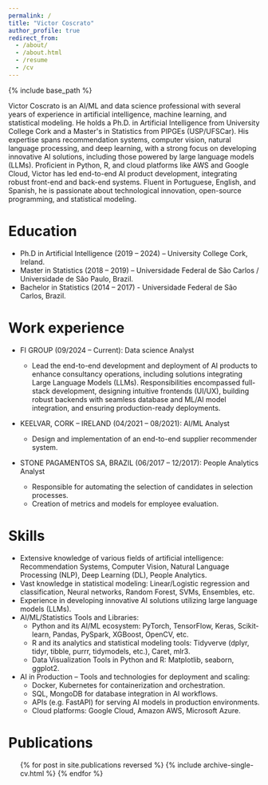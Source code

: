 ```yaml
---
permalink: /
title: "Victor Coscrato"
author_profile: true
redirect_from: 
  - /about/
  - /about.html
  - /resume
  - /cv
---
```


{% include base_path %}

Victor Coscrato is an AI/ML and data science professional with several years of experience in artificial intelligence, machine learning, and statistical modeling. He holds a Ph.D. in Artificial Intelligence from University College Cork and a Master's in Statistics from PIPGEs (USP/UFSCar). His expertise spans recommendation systems, computer vision, natural language processing, and deep learning, with a strong focus on developing innovative AI solutions, including those powered by large language models (LLMs). Proficient in Python, R, and cloud platforms like AWS and Google Cloud, Victor has led end-to-end AI product development, integrating robust front-end and back-end systems. Fluent in Portuguese, English, and Spanish, he is passionate about technological innovation, open-source programming, and statistical modeling.

Education
======
* Ph.D in Artificial Intelligence (2019 – 2024) – University College Cork, Ireland.
* Master in Statistics (2018 – 2019) – Universidade Federal de São Carlos / Universidade de São Paulo, Brazil.
* Bachelor in Statistics (2014 – 2017) - Universidade Federal de São Carlos, Brazil.

Work experience
======
* FI GROUP (09/2024 – Current): Data science Analyst
  * Lead the end-to-end development and deployment of AI products to enhance consultancy operations, including solutions integrating Large Language Models (LLMs). Responsibilities encompassed full-stack development, designing intuitive frontends (UI/UX), building robust backends with seamless database and ML/AI model integration, and ensuring production-ready deployments.

* KEELVAR, CORK – IRELAND (04/2021 – 08/2021): AI/ML Analyst
  * Design and implementation of an end-to-end supplier recommender system.

* STONE PAGAMENTOS SA, BRAZIL (06/2017 – 12/2017): People Analytics Analyst
  * Responsible for automating the selection of candidates in selection processes.
  * Creation of metrics and models for employee evaluation.

Skills
======
* Extensive knowledge of various fields of artificial intelligence: Recommendation Systems, Computer Vision, Natural Language Processing (NLP), Deep Learning (DL), People Analytics.
* Vast knowledge in statistical modeling: Linear/Logistic regression and classification, Neural networks, Random Forest, SVMs, Ensembles, etc.
* Experience in developing innovative AI solutions utilizing large language models (LLMs).
* AI/ML/Statistics Tools and Libraries: 
  * Python and its AI/ML ecosystem: PyTorch, TensorFlow, Keras, Scikit-learn, Pandas, PySpark, XGBoost, OpenCV, etc.
  * R and its analytics and statistical modeling tools: Tidyverve (dplyr, tidyr, tibble, purrr, tidymodels, etc.), Caret, mlr3.
  * Data Visualization Tools in Python and R: Matplotlib, seaborn, ggplot2.
* AI in Production – Tools and technologies for deployment and scaling:
  * Docker, Kubernetes for containerization and orchestration.
  * SQL, MongoDB for database integration in AI workflows.
  * APIs (e.g. FastAPI) for serving AI models in production environments.
  * Cloud platforms: Google Cloud, Amazon AWS, Microsoft Azure.

Publications
======
  <ul>{% for post in site.publications reversed %}
    {% include archive-single-cv.html %}
  {% endfor %}</ul>
